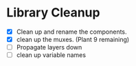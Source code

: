 # Library Cleanup

- [x] Clean up and rename the components.
- [x] clean up the muxes. (Plant 9 remaining)
- [ ] Propagate layers down
- [ ] clean up variable names